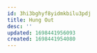 ```yaml
---
id: 3hi3bghyf8yidmkbilu3pdj
title: Hung Out
desc: ''
updated: 1698441956093
created: 1698441954080
---
```


